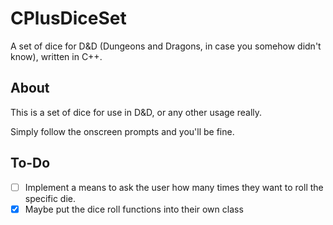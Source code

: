# CPlusDiceSet

A set of dice for D&amp;D (Dungeons and Dragons, in case you somehow didn't know), written in C++.

## About

This is a set of dice for use in D&amp;D, or any other usage really.

Simply follow the onscreen prompts and you'll be fine.

## To-Do

- [ ] Implement a means to ask the user how many times they want to roll the specific die.
- [x] Maybe put the dice roll functions into their own class
